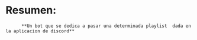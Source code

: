 # Resumen:
          **Un bot que se dedica a pasar una determinada playlist  dada en la aplicacion de discord**
